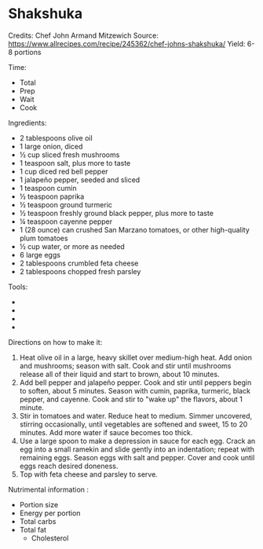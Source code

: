 # Shakshuka

Credits: Chef John Armand Mitzewich
Source: https://www.allrecipes.com/recipe/245362/chef-johns-shakshuka/
Yield: 6-8 portions

Time:
- Total
- Prep
- Wait
- Cook
   

Ingredients:

- 2 tablespoons olive oil
- 1 large onion, diced
- ½ cup sliced fresh mushrooms
- 1 teaspoon salt, plus more to taste
- 1 cup diced red bell pepper
- 1 jalapeño pepper, seeded and sliced
- 1 teaspoon cumin
- ½ teaspoon paprika
- ½ teaspoon ground turmeric
- ½ teaspoon freshly ground black pepper, plus more to taste
- ¼ teaspoon cayenne pepper
- 1 (28 ounce) can crushed San Marzano tomatoes, or other high-quality plum tomatoes
- ½ cup water, or more as needed
- 6 large eggs
- 2 tablespoons crumbled feta cheese
- 2 tablespoons chopped fresh parsley


Tools:

- 
- 
- 
- 


Directions on how to make it:

1. Heat olive oil in a large, heavy skillet over medium-high heat. Add onion and mushrooms; season with salt. Cook and stir until mushrooms release all of their liquid and start to brown, about 10 minutes.
2. Add bell pepper and jalapeño pepper. Cook and stir until peppers begin to soften, about 5 minutes. Season with cumin, paprika, turmeric, black pepper, and cayenne. Cook and stir to "wake up" the flavors, about 1 minute.
3. Stir in tomatoes and water. Reduce heat to medium. Simmer uncovered, stirring occasionally, until vegetables are softened and sweet, 15 to 20 minutes. Add more water if sauce becomes too thick.
4. Use a large spoon to make a depression in sauce for each egg. Crack an egg into a small ramekin and slide gently into an indentation; repeat with remaining eggs. Season eggs with salt and pepper. Cover and cook until eggs reach desired doneness.
5. Top with feta cheese and parsley to serve.

Nutrimental information :

- Portion size
- Energy per portion
- Total carbs
- Total fat
  - Cholesterol

